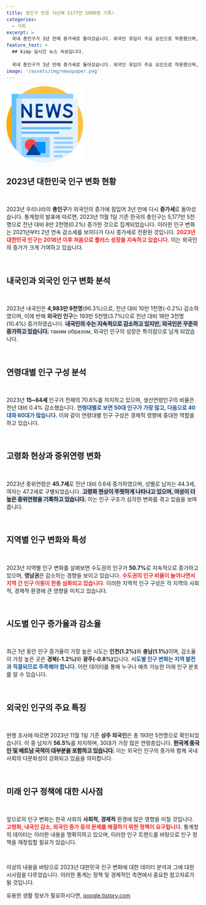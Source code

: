 ```yaml
---
title: 총인구 반등 지난해 5177만 5000명 기록!
categories:
  - 사회
excerpt: >
  국내 총인구가 3년 만에 증가세로 돌아섰습니다. 외국인 유입이 주요 요인으로 작용했으며, 2023년 11월 1일 기준 인구는 5177만 5000명입니다. 내국인 감소에도 불구하고 외국인은 10.4% 증가해, 인구 구성이 변화하고 있습니다.
feature_text: >
  ## kimp 실시간 뉴스 속보입니다.

  국내 총인구가 3년 만에 증가세로 돌아섰습니다. 외국인 유입이 주요 요인으로 작용했으며, 2023년 11월 1일 기준 인구는 5177만 5000명입니다. 내국인 감소에도 불구하고 외국인은 10.4% 증가해, 인구 구성이 변화하고 있습니다.
image: '/assets/img/newspaper.png'
---
```


<p><img src="/assets/img/newspaper.png" alt="kimplant 속보" /></p>

<h2 data-ke-size="size26">2023년 대한민국 인구 변화 현황</h2>

<p data-ke-size="size16">&nbsp;</p>

<p>2023년 우리나라의 <strong>총인구</strong>가 외국인의 증가에 힘입어 3년 만에 다시 <strong>증가세</strong>로 돌아섰습니다. 통계청의 발표에 따르면, 2023년 11월 1일 기준 한국의 총인구는 5,177만 5천명으로 전년 대비 8만 2천명(0.2%) 증가한 것으로 집계되었습니다. 이러한 인구 변화는 2021년부터 2년 연속 감소세를 보이다가 다시 증가세로 전환된 것입니다. <b><span style="color: #ee2323;">2023년 대한민국 인구는 2018년 이후 처음으로 플러스 성장을 지속하고 있습니다.</span></b> 이는 외국인의 증가가 크게 기여하고 있습니다.</p>

<p data-ke-size="size16">&nbsp;</p>

<h2 data-ke-size="size26">내국인과 외국인 인구 변화 분석</h2>

<p data-ke-size="size16">&nbsp;</p>

<p>2023년 내국인은 <strong>4,983만 9천명</strong>(96.3%)으로, 전년 대비 10만 1천명(-0.2%) 감소하였으며, 이에 반해 <strong>외국인 인구</strong>는 193만 5천명(3.7%)으로 전년 대비 18만 3천명(10.4%) 증가하였습니다. <b><span style="background-color: #21538527;">내국인의 수는 지속적으로 감소하고 있지만, 외국인은 꾸준히 증가하고 있습니다.</span></b> таким образом, 외국인 인구의 성장은 특이점으로 남게 되었습니다.</p>

<p data-ke-size="size16">&nbsp;</p>

<h2 data-ke-size="size26">연령대별 인구 구성 분석</h2>

<p data-ke-size="size16">&nbsp;</p>

<p>2023년 <strong>15~64세</strong> 인구가 전체의 70.6%를 차지하고 있으며, 생산연령인구의 비율은 전년 대비 0.4% 감소했습니다. <b><span style="color: #1a5490;">연령대별로 보면 50대 인구가 가장 많고, 다음으로 40대와 60대가 많습니다.</span></b> 이와 같이 연령대별 인구 구성은 경제적 영향에 중대한 역할을 하고 있습니다.</p>

<p data-ke-size="size16">&nbsp;</p>

<h2 data-ke-size="size26">고령화 현상과 중위연령 변화</h2>

<p data-ke-size="size16">&nbsp;</p>

<p>2023년 중위연령은 <strong>45.7세</strong>로 전년 대비 0.6세 증가하였으며, 성별로 남자는 44.3세, 여자는 47.2세로 구별되었습니다. <b><span style="background-color: #21538527;">고령화 현상이 뚜렷하게 나타나고 있으며, 여성이 더 높은 중위연령을 기록하고 있습니다.</span></b> 이는 인구 구조가 심각한 변화를 겪고 있음을 보여줍니다.</p>

<p data-ke-size="size16">&nbsp;</p>

<h2 data-ke-size="size26">지역별 인구 변화와 특성</h2>

<p data-ke-size="size16">&nbsp;</p>

<p>2023년 지역별 인구 변화를 살펴보면 수도권의 인구가 <strong>50.7%</strong>로 지속적으로 증가하고 있으며, <strong>영남권</strong>은 감소하는 경향을 보이고 있습니다. <b><span style="color: #ee2323;">수도권의 인구 비율이 늘어나면서 지역 간 인구 이동이 한층 심화되고 있습니다.</span></b> 이러한 지역적 인구 구성은 각 지역의 사회적, 경제적 환경에 큰 영향을 미치고 있습니다.</p>

<p data-ke-size="size16">&nbsp;</p>

<h2 data-ke-size="size26">시도별 인구 증가율과 감소율</h2>

<p data-ke-size="size16">&nbsp;</p>

<p>최근 1년 동안 인구 증가율이 가장 높은 시도는 <strong>인천(1.2%)</strong>와 <strong>충남(1.1%)</strong>이며, 감소율이 가장 높은 곳은 <strong>경북(-1.2%)</strong>와 <strong>광주(-0.8%)</strong>입니다. <b><span style="color: #1a5490;">시도별 인구 변화는 지역 발전과 직결되므로 주목해야 합니다.</span></b> 이런 데이터를 통해 누구나 예측 가능한 미래 인구 분포를 알 수 있습니다.</p>

<p data-ke-size="size16">&nbsp;</p>

<h2 data-ke-size="size26">외국인 인구의 주요 특징</h2>

<p data-ke-size="size16">&nbsp;</p>

<p>현행 조사에 따르면 2023년 11월 1일 기준 <strong>상주 외국인</strong>은 총 193만 5천명으로 확인되었습니다. 이 중 남자가 <strong>56.5%</strong>를 차지하며, 30대가 가장 많은 연령층입니다. <b><span style="background-color: #21538527;">한국계 중국인 및 베트남 국적이 대부분을 포함하고 있습니다.</span></b> 이는 외국인 인구의 증가와 함께 국내 사회의 다문화성이 강화되고 있음을 의미합니다.</p>

<p data-ke-size="size16">&nbsp;</p>

<h2 data-ke-size="size26">미래 인구 정책에 대한 시사점</h2>

<p data-ke-size="size16">&nbsp;</p>

<p>앞으로의 인구 변화는 한국 사회의 <strong>사회적, 경제적</strong> 환경에 많은 영향을 미칠 것입니다. <b><span style="color: #ee2323;">고령화, 내국인 감소, 외국인 증가 등의 문제를 해결하기 위한 정책이 요구됩니다.</span></b> 통계청의 데이터는 이러한 내용을 명확히하고 있으며, 이러한 인구 트렌드를 바탕으로 인구 정책을 재정립할 필요가 있습니다.</p>

<p data-ke-size="size16">&nbsp;</p>

<p>이상의 내용을 바탕으로 2023년 대한민국 인구 변화에 대한 데이터 분석과 그에 대한 시사점을 다루었습니다. 이러한 통계는 정책 및 경제적인 측면에서 중요한 참고자료가 될 것입니다.</p>
유용한 생활 정보가 필요하시다면, <a href="https://qoogle.tistory.com" rel="dofollow">qoogle.tistory.com</a>


